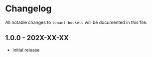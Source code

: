 # Changelog

All notable changes to `tenant-buckets` will be documented in this file.

## 1.0.0 - 202X-XX-XX

- initial release
